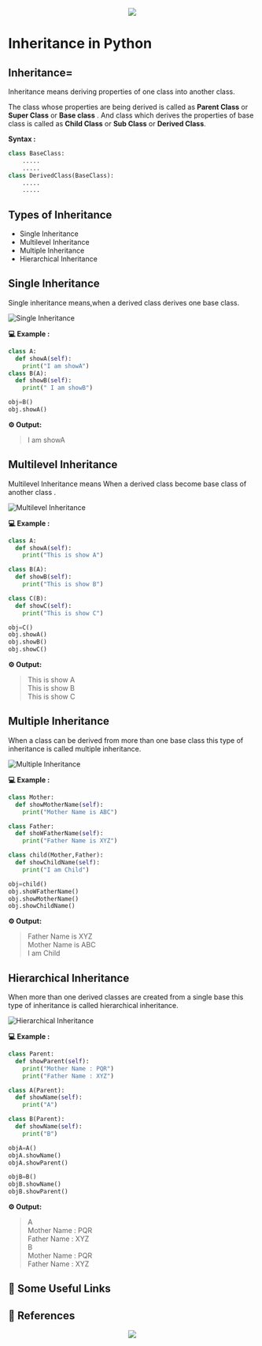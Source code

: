 <!-- HEADER -->
<p align="center">
  <img  src="./../assets/header.png" />
</p>

# Inheritance in Python

## Inheritance=
Inheritance means deriving properties of one class into another class.

The class whose properties are being derived is called as **Parent Class** or **Super Class** or **Base class** . And class which derives the properties of base class is called as **Child Class** or **Sub Class** or **Derived Class**.

**Syntax :**
```python
class BaseClass:
    .....
    .....
class DerivedClass(BaseClass):
    .....
    .....
```

## Types of Inheritance

* Single Inheritance
* Multilevel Inheritance
* Multiple Inheritance
* Hierarchical Inheritance

## Single Inheritance

Single inheritance means,when a derived class derives one base class.

![Single Inheritance](single_inheritance.png)

**💻 Example :**
```python
class A:
  def showA(self):
    print("I am showA")
class B(A):
  def showB(self):
    print(" I am showB")

obj=B()
obj.showA()
```

**⚙️ Output:**
>I am showA

## Multilevel Inheritance

Multilevel Inheritance means When a derived class become base class of another class .

![Multilevel Inheritance](Multilevel-inheritance.png)

**💻 Example :**
```python
class A:
  def showA(self):
    print("This is show A")

class B(A):
  def showB(self):
    print("This is show B")

class C(B):
  def showC(self):
    print("This is show C")

obj=C()
obj.showA()
obj.showB()
obj.showC()
```
**⚙️ Output:**
>This is show A   
This is show B   
This is show C

## Multiple Inheritance

When a class can be derived from more than one base class this type of inheritance is called multiple inheritance.

![Multiple Inheritance](multiple-inheritance.png)

**💻 Example :**
```python
class Mother:
  def showMotherName(self):
    print("Mother Name is ABC")

class Father:
  def shoWFatherName(self):
    print("Father Name is XYZ")

class child(Mother,Father):
  def showChildName(self):
    print("I am Child")

obj=child()
obj.shoWFatherName()
obj.showMotherName()
obj.showChildName()
```
**⚙️ Output:**
>Father Name is XYZ   
Mother Name is ABC    
I am Child

## Hierarchical Inheritance

 When more than one derived classes are created from a single base this type of inheritance is called hierarchical inheritance.

 ![Hierarchical Inheritance](Hierarchical-inheritance.png)

 **💻 Example :**

```python
class Parent:
  def showParent(self):
    print("Mother Name : PQR")
    print("Father Name : XYZ")

class A(Parent):
  def showName(self):
    print("A")

class B(Parent):
  def showName(self):
    print("B")

objA=A()
objA.showName()
objA.showParent()

objB=B()
objB.showName()
objB.showParent()
```

**⚙️ Output:**
>A   
Mother Name : PQR    
Father Name : XYZ   
B   
Mother Name : PQR     
Father Name : XYZ  
## 🔗 Some Useful Links

## 📖 References

<!-- FOOTER -->
<p align="center">
  <img  src="./../assets/footer.png" />
</p>  